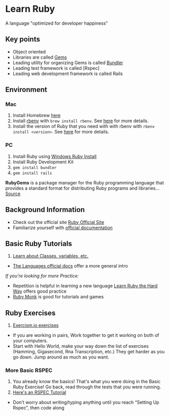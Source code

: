 # Learn Ruby
A language "optimized for developer happiness"

## Key points
- Object oriented
- Libraries are called [Gems](https://rubygems.org/)
- Leading utility for organizing Gems is called [Bundler](http://bundler.io/)
- Leading test framework is called [Rspec]
- Leading web development framework is called Rails

## Environment
### Mac
1. Install Homebrew [here](https://brew.sh/)
2. Install [rbenv](https://github.com/rbenv/rbenv#installation) with `brew install rbenv`. See [here](https://github.com/rbenv/rbenv#homebrew-on-macos) for more details.
3. Install the version of Ruby that you need with with rbenv with `rbenv install <version>`. See [here](https://github.com/rbenv/rbenv#installing-ruby-versions) for more details.

### PC
1. Install Ruby using [Windows Ruby Install](https://rubyinstaller.org/)
2. Install Ruby Development Kit
3. `gem install bundler`
3. `gem install rails`

**RubyGems** is a package manager for the Ruby programming language that provides a standard format for distributing Ruby programs and libraries... [Source](https://en.wikipedia.org/wiki/RubyGems)

## Background Information
- Check out the official site [Ruby Official Site](https://www.ruby-lang.org/en/)
- Familiarize yourself with [official documentation](http://ruby-doc.org/)

## Basic Ruby Tutorials
1. [Learn about Classes, variables, etc.](http://ruby-doc.com/docs/ProgrammingRuby/)
* [The Languages official docs](https://www.ruby-lang.org/en/documentation/quickstart/) offer a more general intro

*If you're looking for more Practice:*
* Repetition is helpful in learning a new language [Learn Ruby the Hard Way](https://learnrubythehardway.org/book/) offers good practice
* [Ruby Monk](https://rubymonk.com/) is good for tutorials and games

## Ruby Exercises

1. [Exercism.io exercises](http://exercism.io/languages/ruby/exercises)
  * If you are working in pairs, Work together to get it working on both of your computers.
  * Start with Hello World, make your way down the list of exercises (Hamming, Gigasecond, Rna Transcription, etc.) They get harder as you go down. Jump around as much as you want.

### More Basic RSPEC
1. You already know the basics! That's what you were doing in the Basic Ruby Exercise! Go back, read through the tests that you were running.
2. [Here's an RSPEC Tutorial](https://semaphoreci.com/community/tutorials/getting-started-with-rspec)
  * Don’t worry about writing/typing anything until you reach “Setting Up Rspec”, then code along
